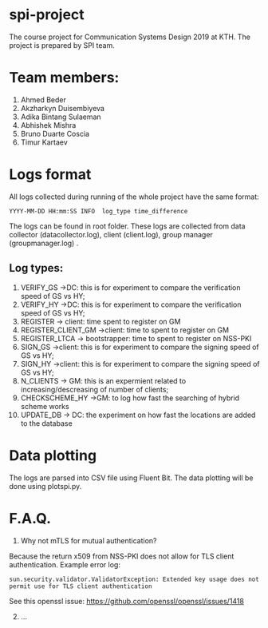 # spi-project
The course project for Communication Systems Design 2019 at KTH. The project is prepared by SPI team.

# Team members:
1. Ahmed Beder
2. Akzharkyn Duisembiyeva
3. Adika Bintang Sulaeman
4. Abhishek Mishra
5. Bruno Duarte Coscia
6. Timur Kartaev

# Logs format
All logs collected during running of the whole project have the same format:
```
YYYY-MM-DD HH:mm:SS INFO  log_type time_difference
```

The logs can be found in root folder. These logs are collected from data collector (datacollector.log), client (client.log), group manager (groupmanager.log) . 

## Log types:
1. VERIFY_GS ->DC: this is for experiment to compare the verification speed of GS vs HY;  
2. VERIFY_HY ->DC: this is for experiment to compare the verification speed of GS vs HY;
3. REGISTER -> client: time spent to register on GM
4. REGISTER_CLIENT_GM ->client: time to spent to register on GM
5. REGISTER_LTCA -> bootstrapper: time to spent to register on NSS-PKI
4. SIGN_GS ->client: this is for experiment to compare the signing speed of GS vs HY;
5. SIGN_HY ->client: this is for experiment to compare the signing speed of GS vs HY;
6. N_CLIENTS -> GM: this is an expermient related to increasing/descreasing of number of clients;
7. CHECKSCHEME_HY ->GM: to log how fast the searching of hybrid scheme works
8. UPDATE_DB -> DC: the experiment on how fast the locations are added to the database

# Data plotting
The logs are parsed into CSV file using Fluent Bit. The data plotting will be done using plotspi.py.

# F.A.Q.

1. Why not mTLS for mutual authentication? 

Because the return x509 from NSS-PKI does not allow for TLS client authentication. Example error log:
```
sun.security.validator.ValidatorException: Extended key usage does not permit use for TLS client authentication
```

See this openssl issue: https://github.com/openssl/openssl/issues/1418

2. ...
